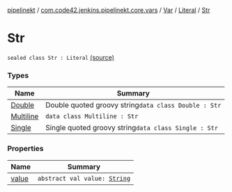 [pipelinekt](../../../../index.md) / [com.code42.jenkins.pipelinekt.core.vars](../../../index.md) / [Var](../../index.md) / [Literal](../index.md) / [Str](./index.md)

# Str

`sealed class Str : Literal` [(source)](https://github.com/code42/pipelinekt/tree/master/core/src/main/kotlin/com/code42/jenkins/pipelinekt/core/vars/Var.kt#L47)

### Types

| Name | Summary |
|---|---|
| [Double](-double/index.md) | Double quoted groovy string`data class Double : Str` |
| [Multiline](-multiline/index.md) | `data class Multiline : Str` |
| [Single](-single/index.md) | Single quoted groovy string`data class Single : Str` |

### Properties

| Name | Summary |
|---|---|
| [value](value.md) | `abstract val value: `[`String`](https://kotlinlang.org/api/latest/jvm/stdlib/kotlin/-string/index.html) |
